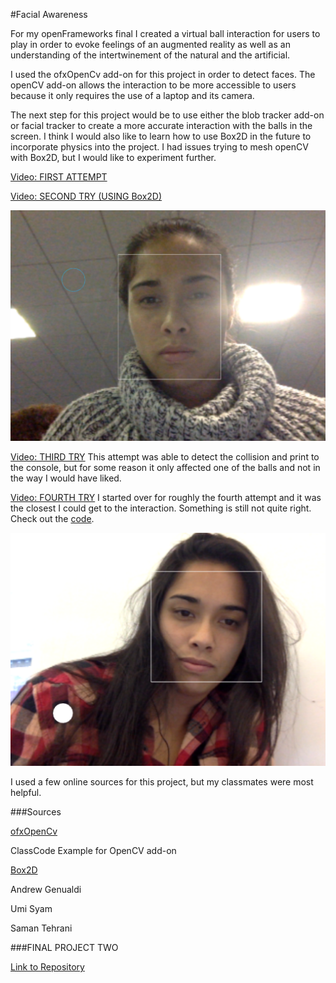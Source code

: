 #Facial Awareness

For my openFrameworks final I created a virtual ball interaction for users to play in order to evoke feelings of an augmented reality as well as an understanding of the intertwinement of the natural and the artificial. 

I used the ofxOpenCv add-on for this project in order to detect faces. The openCV add-on allows the interaction to be more accessible to users because it only requires the use of a laptop and its camera. 

The next step for this project would be to use either the blob tracker add-on or facial tracker to create a more accurate interaction with the balls in the screen. I think I would also like to learn how to use Box2D in the future to incorporate physics into the project. I had issues trying to mesh openCV with Box2D, but I would like to experiment further.

[Video: FIRST ATTEMPT](https://vimeo.com/146846950)

[Video: SECOND TRY (USING Box2D)](https://www.youtube.com/watch?v=fTIsT60ROYo&feature=youtu.be)

![Alt text](https://github.com/jmitch12/openFrameworksFinal/blob/master/face.png "Face")

[Video: THIRD TRY](https://youtu.be/W1yZQAnm_hQ) This attempt was able to detect the collision and print to the console, but for some reason it only affected one of the balls and not in the way I would have liked. 

[Video: FOURTH TRY]() I started over for roughly the fourth attempt and it was the closest I could get to the interaction. Something is still not quite right. Check out the [code](https://github.com/jmitch12/thirdAttempt).

![Alt text](https://github.com/jmitch12/thirdAttempt/blob/master/ball.png "Ball")

I used a few online sources for this project, but my classmates were most helpful.

###Sources

[ofxOpenCv](http://openframeworks.cc/documentation/ofxOpenCv/introduction.html)

ClassCode Example for OpenCV add-on

[Box2D](http://box2d.org/)

Andrew Genualdi

Umi Syam 

Saman Tehrani

###FINAL PROJECT TWO

[Link to Repository](https://github.com/jmitch12/ofFinalTwo)
